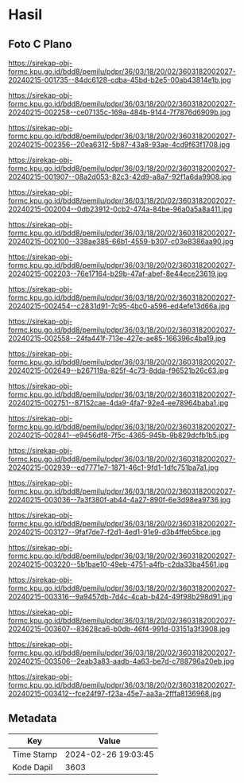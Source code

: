# Hasil

## Foto C Plano

https://sirekap-obj-formc.kpu.go.id/bdd8/pemilu/pdpr/36/03/18/20/02/3603182002027-20240215-001735--84dc6128-cdba-45bd-b2e5-00ab43814e1b.jpg

https://sirekap-obj-formc.kpu.go.id/bdd8/pemilu/pdpr/36/03/18/20/02/3603182002027-20240215-002258--ce07135c-169a-484b-9144-7f7876d6909b.jpg

https://sirekap-obj-formc.kpu.go.id/bdd8/pemilu/pdpr/36/03/18/20/02/3603182002027-20240215-002356--20ea6312-5b87-43a8-93ae-4cd9f63f1708.jpg

https://sirekap-obj-formc.kpu.go.id/bdd8/pemilu/pdpr/36/03/18/20/02/3603182002027-20240215-001907--08a2d053-82c3-42d9-a8a7-92f1a6da9908.jpg

https://sirekap-obj-formc.kpu.go.id/bdd8/pemilu/pdpr/36/03/18/20/02/3603182002027-20240215-002004--0db23912-0cb2-474a-84be-96a0a5a8a411.jpg

https://sirekap-obj-formc.kpu.go.id/bdd8/pemilu/pdpr/36/03/18/20/02/3603182002027-20240215-002100--338ae385-66b1-4559-b307-c03e8386aa90.jpg

https://sirekap-obj-formc.kpu.go.id/bdd8/pemilu/pdpr/36/03/18/20/02/3603182002027-20240215-002203--76e17164-b29b-47af-abef-8e44ece23619.jpg

https://sirekap-obj-formc.kpu.go.id/bdd8/pemilu/pdpr/36/03/18/20/02/3603182002027-20240215-002454--c2831d91-7c95-4bc0-a596-ed4efe13d66a.jpg

https://sirekap-obj-formc.kpu.go.id/bdd8/pemilu/pdpr/36/03/18/20/02/3603182002027-20240215-002558--24fa441f-713e-427e-ae85-166396c4ba19.jpg

https://sirekap-obj-formc.kpu.go.id/bdd8/pemilu/pdpr/36/03/18/20/02/3603182002027-20240215-002649--b267119a-825f-4c73-8dda-f96521b26c63.jpg

https://sirekap-obj-formc.kpu.go.id/bdd8/pemilu/pdpr/36/03/18/20/02/3603182002027-20240215-002751--87152cae-4da9-4fa7-92e4-ee78964baba1.jpg

https://sirekap-obj-formc.kpu.go.id/bdd8/pemilu/pdpr/36/03/18/20/02/3603182002027-20240215-002841--e9456df8-7f5c-4365-945b-9b829dcfb1b5.jpg

https://sirekap-obj-formc.kpu.go.id/bdd8/pemilu/pdpr/36/03/18/20/02/3603182002027-20240215-002939--ed7771e7-1871-46c1-9fd1-1dfc751ba7a1.jpg

https://sirekap-obj-formc.kpu.go.id/bdd8/pemilu/pdpr/36/03/18/20/02/3603182002027-20240215-003036--7a3f380f-ab44-4a27-890f-6e3d98ea9736.jpg

https://sirekap-obj-formc.kpu.go.id/bdd8/pemilu/pdpr/36/03/18/20/02/3603182002027-20240215-003127--9faf7de7-f2d1-4ed1-91e9-d3b4ffeb5bce.jpg

https://sirekap-obj-formc.kpu.go.id/bdd8/pemilu/pdpr/36/03/18/20/02/3603182002027-20240215-003220--5b1bae10-49eb-4751-a4fb-c2da33ba4561.jpg

https://sirekap-obj-formc.kpu.go.id/bdd8/pemilu/pdpr/36/03/18/20/02/3603182002027-20240215-003316--9a9457db-7d4c-4cab-b424-49f98b298d91.jpg

https://sirekap-obj-formc.kpu.go.id/bdd8/pemilu/pdpr/36/03/18/20/02/3603182002027-20240215-003607--83628ca6-b0db-46f4-991d-03151a3f3908.jpg

https://sirekap-obj-formc.kpu.go.id/bdd8/pemilu/pdpr/36/03/18/20/02/3603182002027-20240215-003506--2eab3a83-aadb-4a63-be7d-c788796a20eb.jpg

https://sirekap-obj-formc.kpu.go.id/bdd8/pemilu/pdpr/36/03/18/20/02/3603182002027-20240215-003412--fce24f97-f23a-45e7-aa3a-2fffa8136968.jpg


## Metadata

| Key        | Value               |
| ---------- | ------------------- |
| Time Stamp | 2024-02-26 19:03:45 |
| Kode Dapil | 3603                |



